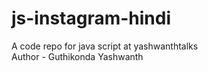 # js-instagram-hindi
A code repo for java script at yashwanthtalks
<br>
Author - Guthikonda Yashwanth
